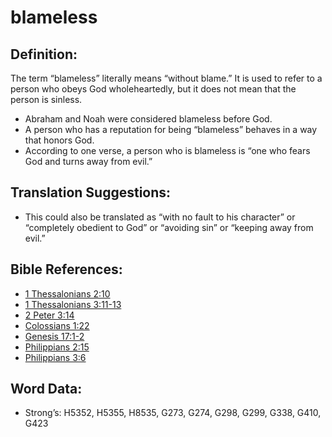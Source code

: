 # blameless

## Definition:

The term “blameless” literally means “without blame.” It is used to refer to a person who obeys God wholeheartedly, but it does not mean that the person is sinless.

* Abraham and Noah were considered blameless before God.
* A person who has a reputation for being “blameless” behaves in a way that honors God.
* According to one verse, a person who is blameless is “one who fears God and turns away from evil.”

## Translation Suggestions:

* This could also be translated as “with no fault to his character” or “completely obedient to God” or “avoiding sin” or “keeping away from evil.”

## Bible References:

* [1 Thessalonians 2:10](rc://en/tn/help/1th/02/10)
* [1 Thessalonians 3:11-13](rc://en/tn/help/1th/03/11)
* [2 Peter 3:14](rc://en/tn/help/2pe/03/14)
* [Colossians 1:22](rc://en/tn/help/col/01/22)
* [Genesis 17:1-2](rc://en/tn/help/gen/17/01)
* [Philippians 2:15](rc://en/tn/help/php/02/15)
* [Philippians 3:6](rc://en/tn/help/php/03/06)

## Word Data:

* Strong’s: H5352, H5355, H8535, G273, G274, G298, G299, G338, G410, G423
